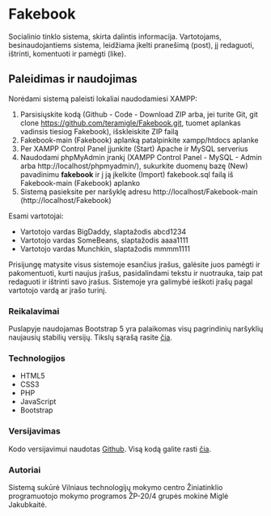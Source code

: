 # Fakebook

Socialinio tinklo sistema, skirta dalintis informacija. Vartotojams, besinaudojantiems sistema, leidžiama įkelti pranešimą (post), jį redaguoti, ištrinti, komentuoti ir pamėgti (like).

## Paleidimas ir naudojimas

Norėdami sistemą paleisti lokaliai naudodamiesi XAMPP:
1. Parsisiųskite kodą (Github - Code - Download ZIP arba, jei turite Git, git clone https://github.com/teramigle/Fakebook.git, tuomet aplankas vadinsis tiesiog Fakebook), išskleiskite ZIP failą
2. Fakebook-main (Fakebook) aplanką patalpinkite xampp/htdocs aplanke
3. Per XAMPP Control Panel įjunkite (Start) Apache ir MySQL serverius
4. Naudodami phpMyAdmin įrankį (XAMPP Control Panel - MySQL - Admin arba http://localhost/phpmyadmin/), sukurkite duomenų bazę (New) pavadinimu **fakebook** ir į ją įkelkite (Import) fakebook.sql failą iš Fakebook-main (Fakebook) aplanko
5. Sistemą pasieksite per naršyklę adresu http://localhost/Fakebook-main (http://localhost/Fakebook)

Esami vartotojai:
* Vartotojo vardas BigDaddy, slaptažodis abcd1234
* Vartotojo vardas SomeBeans, slaptažodis aaaa1111
* Vartotojo vardas Munchkin, slaptažodis mmmm1111

Prisijungę matysite visus sistemoje esančius įrašus, galėsite juos pamėgti ir pakomentuoti, kurti naujus įrašus, pasidalindami tekstu ir nuotrauka, taip pat redaguoti ir ištrinti savo įrašus. Sistemoje yra galimybė ieškoti įrašų pagal vartotojo vardą ar įrašo turinį.

### Reikalavimai

Puslapyje naudojamas Bootstrap 5 yra palaikomas visų pagrindinių naršyklių naujausių stabilių versijų. Tikslų sąrašą rasite [čia](https://github.com/twbs/bootstrap/blob/v5.0.0-beta3/.browserslistrc).

### Technologijos

* HTML5
* CSS3
* PHP
* JavaScript
* Bootstrap

### Versijavimas

Kodo versijavimui naudotas [Github](https://github.com/). Visą kodą galite rasti [čia](https://github.com/teramigle/Fakebook).


### Autoriai

Sistemą sukūrė Vilniaus technologijų mokymo centro Žiniatinklio programuotojo mokymo programos ŽP-20/4 grupės mokinė Miglė Jakubkaitė.
